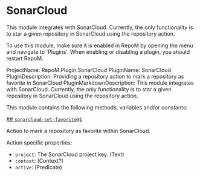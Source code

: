 # SonarCloud

This module integrates with SonarCloud. Currently, the only functionality is to star a given repository in SonarCloud using the repository action.

To use this module, make sure it is enabled in RepoM by opening the menu and navigate to 'Plugins'. When enabling or disabling a plugin, you should restart RepoM.

ProjectName: RepoM.Plugin.SonarCloud
PluginName: SonarCloud
PluginDescription: Providing a repository action to mark a repository as favorite in SonarCloud
PluginMarkdownDescription: This module integrates with SonarCloud. Currently, the only functionality is to star a given repository in SonarCloud using the repository action.

This module contains the following methods, variables and/or constants:

[## `sonarcloud-set-favorite@1`](#sonarcloud-set-favorite@1)

Action to mark a repository as favorite within SonarCloud.

Action specific properties:

- `project`: The SonarCloud project key. (Text)
- `context`:  (Context?)
- `active`:  (Predicate)
